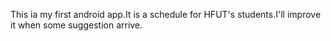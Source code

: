 This ia my first android app.It is a schedule for HFUT's students.I'll improve it when some suggestion arrive.
